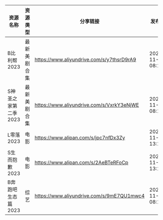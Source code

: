 | 资源名称         | 资源类型   | 分享链接                                      | 发布时间                |
| ------------ | ------ | ----------------------------------------- | ------------------- |
| B比利帮2023     | 最新美剧合集 | https://www.aliyundrive.com/s/y7thsrD9rA9 | 2023-11-19 08:10:10 |
| S神圣之家第二季2023 | 最新美剧合集 | https://www.aliyundrive.com/s/VxrkY3eNjWE | 2023-11-19 08:10:04 |
| L零落2023      | 电影     | https://www.alipan.com/s/jpc7nfDx3Zy      | 2023-11-19 13:15:06 |
| S生而抱歉2023    | 电影     | https://www.alipan.com/s/2AeBTeRFoCp      | 2023-11-19 13:15:11 |
| B奔跑吧生态篇2023  | 综艺     | https://www.aliyundrive.com/s/9mE7QU1mwc4 | 2023-11-19 08:10:15 |

